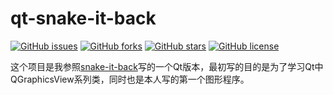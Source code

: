 # qt-snake-it-back

[![GitHub issues](https://img.shields.io/github/issues/tfx2001/qt-snake-it-back)](https://github.com/tfx2001/qt-snake-it-back/issues) [![GitHub forks](https://img.shields.io/github/forks/tfx2001/qt-snake-it-back)](https://github.com/tfx2001/qt-snake-it-back/network) [![GitHub stars](https://img.shields.io/github/stars/tfx2001/qt-snake-it-back)](https://github.com/tfx2001/qt-snake-it-back/stargazers) [![GitHub license](https://img.shields.io/github/license/tfx2001/qt-snake-it-back)](https://github.com/tfx2001/qt-snake-it-back/blob/master/LICENSE)

这个项目是我参照[snake-it-back](https://github.com/Ovilia/snake-it-back)写的一个Qt版本，最初写的目的是为了学习Qt中QGraphicsView系列类，同时也是本人写的第一个图形程序。